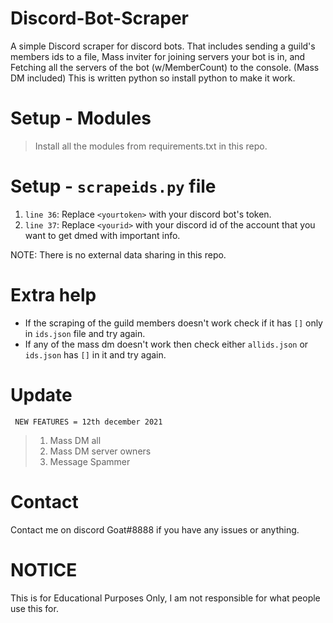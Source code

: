 # Discord-Bot-Scraper
A simple Discord scraper for discord bots. That includes sending a guild's members ids to a file, Mass inviter for joining servers your bot is in, and Fetching all the servers of the bot (w/MemberCount) to the console. (Mass DM included)
This is written python so install python to make it work. 

# Setup - Modules
> Install all the modules from requirements.txt in this repo.

# Setup - `scrapeids.py` file
1) `line 36`: Replace `<yourtoken>` with your discord bot's token.
2) `line 37`: Replace `<yourid>` with your discord id of the account that you want to get dmed with important info.

NOTE: There is no external data sharing in this repo.

# Extra help
* If the scraping of the guild members doesn't work check if it has `[]` only in `ids.json` file and try again.
* If any of the mass dm doesn't work then check either `allids.json` or `ids.json` has `[]` in it and try again.

# Update
`` NEW FEATURES = 12th december 2021``
> 1) Mass DM all
> 2) Mass DM server owners
> 3) Message Spammer

# Contact
Contact me on discord Goat#8888 if you have any issues or anything.

# NOTICE
This is for Educational Purposes Only, I am not responsible for what people use this for.
